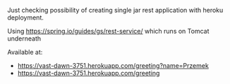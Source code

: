 Just checking possibility of creating single jar rest application with heroku deployment.

Using https://spring.io/guides/gs/rest-service/ which runs on Tomcat underneath

Available at:

  * https://vast-dawn-3751.herokuapp.com/greeting?name=Przemek
  * https://vast-dawn-3751.herokuapp.com/greeting
